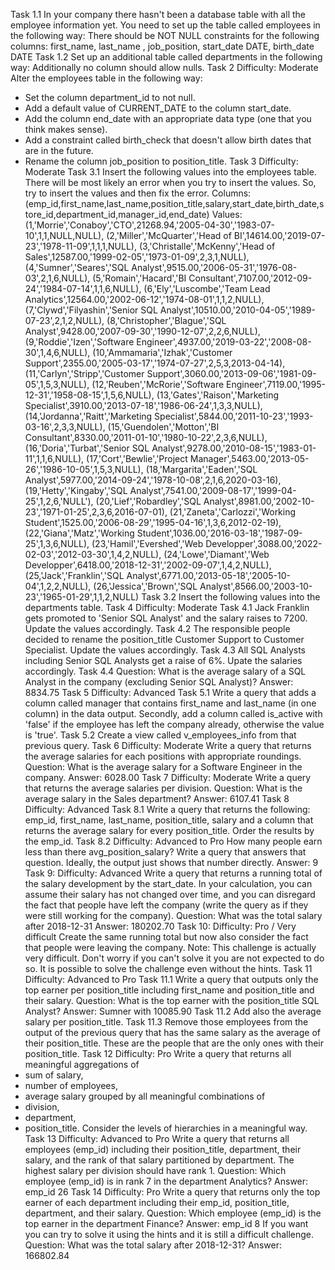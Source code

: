 Task 1.1
In your company there hasn't been a database table with all the employee information yet.
You need to set up the table called employees in the following way:
There should be NOT NULL constraints for the following columns:
first_name,
last_name ,
job_position,
start_date DATE,
birth_date DATE
Task 1.2
Set up an additional table called departments in the following way:
Additionally no column should allow nulls.
Task 2
Difficulty: Moderate
Alter the employees table in the following way:
- Set the column department_id to not null.
- Add a default value of CURRENT_DATE to the column start_date.
- Add the column end_date with an appropriate data type (one that you think makes sense).
- Add a constraint called birth_check that doesn't allow birth dates that are in the future.
- Rename the column job_position to position_title.
Task 3
Difficulty: Moderate
Task 3.1
Insert the following values into the employees table.
There will be most likely an error when you try to insert the values.
So, try to insert the values and then fix the error.
Columns:
(emp_id,first_name,last_name,position_title,salary,start_date,birth_date,store_id,department_id,manager_id,end_date)
Values:
(1,'Morrie','Conaboy','CTO',21268.94,'2005-04-30','1983-07-10',1,1,NULL,NULL),
(2,'Miller','McQuarter','Head of BI',14614.00,'2019-07-23','1978-11-09',1,1,1,NULL),
(3,'Christalle','McKenny','Head of Sales',12587.00,'1999-02-05','1973-01-09',2,3,1,NULL),
(4,'Sumner','Seares','SQL Analyst',9515.00,'2006-05-31','1976-08-03',2,1,6,NULL),
(5,'Romain','Hacard','BI Consultant',7107.00,'2012-09-24','1984-07-14',1,1,6,NULL),
(6,'Ely','Luscombe','Team Lead Analytics',12564.00,'2002-06-12','1974-08-01',1,1,2,NULL),
(7,'Clywd','Filyashin','Senior SQL Analyst',10510.00,'2010-04-05','1989-07-23',2,1,2,NULL),
(8,'Christopher','Blague','SQL Analyst',9428.00,'2007-09-30','1990-12-07',2,2,6,NULL),
(9,'Roddie','Izen','Software Engineer',4937.00,'2019-03-22','2008-08-30',1,4,6,NULL),
(10,'Ammamaria','Izhak','Customer Support',2355.00,'2005-03-17','1974-07-27',2,5,3,2013-04-14),
(11,'Carlyn','Stripp','Customer Support',3060.00,'2013-09-06','1981-09-05',1,5,3,NULL),
(12,'Reuben','McRorie','Software Engineer',7119.00,'1995-12-31','1958-08-15',1,5,6,NULL),
(13,'Gates','Raison','Marketing Specialist',3910.00,'2013-07-18','1986-06-24',1,3,3,NULL),
(14,'Jordanna','Raitt','Marketing Specialist',5844.00,'2011-10-23','1993-03-16',2,3,3,NULL),
(15,'Guendolen','Motton','BI Consultant',8330.00,'2011-01-10','1980-10-22',2,3,6,NULL),
(16,'Doria','Turbat','Senior SQL Analyst',9278.00,'2010-08-15','1983-01-11',1,1,6,NULL),
(17,'Cort','Bewlie','Project Manager',5463.00,'2013-05-26','1986-10-05',1,5,3,NULL),
(18,'Margarita','Eaden','SQL Analyst',5977.00,'2014-09-24','1978-10-08',2,1,6,2020-03-16),
(19,'Hetty','Kingaby','SQL Analyst',7541.00,'2009-08-17','1999-04-25',1,2,6,'NULL'),
(20,'Lief','Robardley','SQL Analyst',8981.00,'2002-10-23','1971-01-25',2,3,6,2016-07-01),
(21,'Zaneta','Carlozzi','Working Student',1525.00,'2006-08-29','1995-04-16',1,3,6,2012-02-19),
(22,'Giana','Matz','Working Student',1036.00,'2016-03-18','1987-09-25',1,3,6,NULL),
(23,'Hamil','Evershed','Web Developper',3088.00,'2022-02-03','2012-03-30',1,4,2,NULL),
(24,'Lowe','Diamant','Web Developper',6418.00,'2018-12-31','2002-09-07',1,4,2,NULL),
(25,'Jack','Franklin','SQL Analyst',6771.00,'2013-05-18','2005-10-04',1,2,2,NULL),
(26,'Jessica','Brown','SQL Analyst',8566.00,'2003-10-23','1965-01-29',1,1,2,NULL)
Task 3.2
Insert the following values into the departments table.
Task 4
Difficulty: Moderate
Task 4.1
Jack Franklin gets promoted to 'Senior SQL Analyst' and the salary raises to 7200.
Update the values accordingly.
Task 4.2
The responsible people decided to rename the position_title Customer Support to Customer Specialist.
Update the values accordingly.
Task 4.3
All SQL Analysts including Senior SQL Analysts get a raise of 6%.
Upate the salaries accordingly.
Task 4.4
Question:
What is the average salary of a SQL Analyst in the company (excluding Senior SQL Analyst)?
Answer:
8834.75
Task 5
Difficulty: Advanced
Task 5.1
Write a query that adds a column called manager that contains  first_name and last_name (in one column) in the data output.
Secondly, add a column called is_active with 'false' if the employee has left the company already, otherwise the value is 'true'.
Task 5.2
Create a view called v_employees_info from that previous query.
Task 6
Difficulty: Moderate
Write a query that returns the average salaries for each positions with appropriate roundings.
Question:
What is the average salary for a Software Engineer in the company.
Answer:
6028.00
Task 7
Difficulty: Moderate
Write a query that returns the average salaries per division.
Question:
What is the average salary in the Sales department?
Answer:
6107.41
Task 8
Difficulty: Advanced
Task 8.1
Write a query that returns the following:
emp_id,
first_name,
last_name,
position_title,
salary
and a column that returns the average salary for every position_title.
Order the results by the emp_id.
Task 8.2
Difficulty: Advanced to Pro
How many people earn less than there avg_position_salary?
Write a query that answers that question.
Ideally, the output just shows that number directly.
Answer:
9
Task 9:
Difficulty: Advanced
Write a query that returns a running total of the salary development by the start_date.
In your calculation, you can assume their salary has not changed over time, and you can disregard the fact that people have left the company (write the query as if they were still working for the company).
Question:
What was the total salary after 2018-12-31
Answer:
180202.70
Task 10:
Difficulty: Pro / Very difficult
Create the same running total but now also consider the fact that people were leaving the company.
Note:
This challenge is actually very difficult.
Don't worry if you can't solve it you are not expected to do so.
It is possible to solve the challenge even without the hints.
Task 11
Difficulty: Advanced to Pro
Task 11.1
Write a query that outputs only the top earner per position_title including first_name and position_title and their salary.
Question:
What is the top earner with the position_title SQL Analyst?
Answer:
Sumner with 10085.90
Task 11.2
Add also the average salary per position_title.
Task 11.3
Remove those employees from the output of the previous query that has the same salary as the average of their position_title.
These are the people that are the only ones with their position_title.
Task 12
Difficulty: Pro
Write a query that returns all meaningful aggregations of
- sum of salary,
- number of employees,
- average salary
grouped by all meaningful combinations of
- division,
- department,
- position_title.
Consider the levels of hierarchies in a meaningful way.
Task 13
Difficulty: Advanced to Pro
Write a query that returns all employees (emp_id) including their position_title, department, their salary, and the rank of that salary partitioned by department.
The highest salary per division should have rank 1.
Question:
Which employee (emp_id) is in rank 7 in the department Analytics?
Answer:
emp_id 26
Task 14
Difficulty: Pro
Write a query that returns only the top earner of each department including
their emp_id, position_title, department, and their salary.
Question:
Which employee (emp_id) is the top earner in the department Finance?
Answer:
emp_id 8
If you want you can try to solve it using the hints and it is still a difficult challenge.
Question:
What was the total salary after 2018-12-31?
Answer:
166802.84
